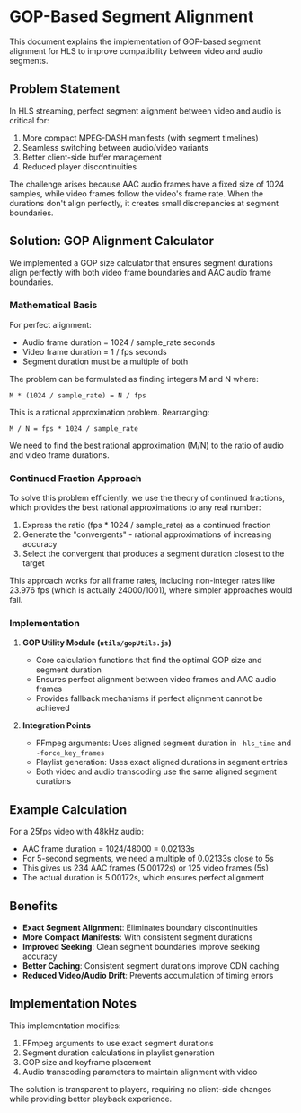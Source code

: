 # GOP-Based Segment Alignment

This document explains the implementation of GOP-based segment alignment for HLS to improve compatibility between video and audio segments.

## Problem Statement

In HLS streaming, perfect segment alignment between video and audio is critical for:

1. More compact MPEG-DASH manifests (with segment timelines)
2. Seamless switching between audio/video variants
3. Better client-side buffer management
4. Reduced player discontinuities

The challenge arises because AAC audio frames have a fixed size of 1024 samples, while video frames follow the video's frame rate. When the durations don't align perfectly, it creates small discrepancies at segment boundaries.

## Solution: GOP Alignment Calculator

We implemented a GOP size calculator that ensures segment durations align perfectly with both video frame boundaries and AAC audio frame boundaries.

### Mathematical Basis

For perfect alignment:
- Audio frame duration = 1024 / sample_rate seconds
- Video frame duration = 1 / fps seconds
- Segment duration must be a multiple of both

The problem can be formulated as finding integers M and N where:
```
M * (1024 / sample_rate) = N / fps
```

This is a rational approximation problem. Rearranging:
```
M / N = fps * 1024 / sample_rate
```

We need to find the best rational approximation (M/N) to the ratio of audio and video frame durations.

### Continued Fraction Approach

To solve this problem efficiently, we use the theory of continued fractions, which provides the best rational approximations to any real number:

1. Express the ratio (fps * 1024 / sample_rate) as a continued fraction
2. Generate the "convergents" - rational approximations of increasing accuracy
3. Select the convergent that produces a segment duration closest to the target

This approach works for all frame rates, including non-integer rates like 23.976 fps (which is actually 24000/1001), where simpler approaches would fail.

### Implementation

1. **GOP Utility Module (`utils/gopUtils.js`)**
   - Core calculation functions that find the optimal GOP size and segment duration
   - Ensures perfect alignment between video frames and AAC audio frames
   - Provides fallback mechanisms if perfect alignment cannot be achieved

2. **Integration Points**
   - FFmpeg arguments: Uses aligned segment duration in `-hls_time` and `-force_key_frames`
   - Playlist generation: Uses exact aligned durations in segment entries
   - Both video and audio transcoding use the same aligned segment durations

## Example Calculation

For a 25fps video with 48kHz audio:
- AAC frame duration = 1024/48000 = 0.02133s
- For 5-second segments, we need a multiple of 0.02133s close to 5s
- This gives us 234 AAC frames (5.00172s) or 125 video frames (5s)
- The actual duration is 5.00172s, which ensures perfect alignment

## Benefits

- **Exact Segment Alignment**: Eliminates boundary discontinuities
- **More Compact Manifests**: With consistent segment durations
- **Improved Seeking**: Clean segment boundaries improve seeking accuracy
- **Better Caching**: Consistent segment durations improve CDN caching
- **Reduced Video/Audio Drift**: Prevents accumulation of timing errors

## Implementation Notes

This implementation modifies:
1. FFmpeg arguments to use exact segment durations
2. Segment duration calculations in playlist generation
3. GOP size and keyframe placement
4. Audio transcoding parameters to maintain alignment with video

The solution is transparent to players, requiring no client-side changes while providing better playback experience.
